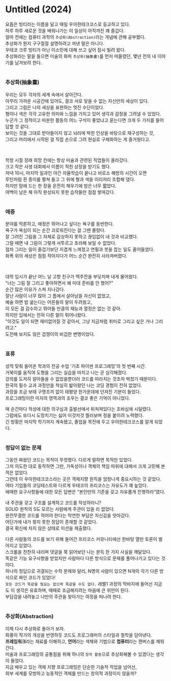 # Untitled (2024)

요즘은 빙티라는 이름을 달고 매일 우아한테크코스로 등교하고 있다.   
하루 하루 새로운 것을 배워나가는 이 일상이 아직까진 꽤 즐겁다.  
얼마 전에는 컴퓨터 과학의 `추상화(Abstraction)`라는 개념에 관해 공부했다.  
추상화가 뭔지 구구절절 설명하려고 꺼낸 말은 아니다.  
우테코 크루 빙티가 아닌 이소민에 대해 쓰고 싶어 잠시 빌려 왔다.  
추상화라는 말을 들으면 미술의 화파 `추상화(抽象畫)`를 먼저 떠올렸던, 몇년 전의 내 이야기를 남겨보려 한다.

#

### 추상화(抽象畫)

우리는 모두 각자의 세계 속에서 살아간다.  
아무리 가까운 시공간에 있어도, 결코 서로 닿을 수 없는 자신만의 세상이 있다.  
그리고 그림은 나의 세상을 표현하는 멋진 수단이었다.  
형이나 색은 각각 고유한 의미와 느낌을 가지고 있어 생각과 감정을 그려낼 수 있었다.  
누군가 그 정적이고 따분한 활동의 어느 구석이 좋았냐고 묻는다면 크게 두 가지를 들어 답할 것 같다.  
보이는 것을 그대로 받아들이지 않고 뇌리에 박힌 인상을 바탕으로 재구성하는 것,  
그리고 머리에서 시작된 걸 직접 손으로 그려 현실로 구체화하는 게 즐거웠다고.

<br>

학창 시절 장래 희망 칸에는 항상 미술과 관련된 직업들이 올라갔다.  
크고 작은 사생 대회에서 이름이 적힌 상장을 받기도 했다.  
저녁 10시, 마지막 일과인 야간 자율학습이 끝나고 비로소 해방의 시간이 오면  
루틴처럼 흰 종이를 펼쳐 들고 그 위에 형과 색을 이리저리 조합해 댔다.  
하지만 맘에 드는 한 장을 온전히 채우기에 밤은 너무 짧았다.  
여백이 남은 채 아직 완성되지 못한 습작들만 점점 쌓여갔다.  

#

### 애증

분야를 막론하고, 애정은 뛰어나고 싶다는 욕구를 동반한다.  
욕구가 욕심이 되는 순간 괴로워진다는 걸 그땐 몰랐다.  
잘 그려진 그림을 그 자체로 감상하지 못하고 끊임없이 내 것과 비교했다.  
그럴 때면 내 그림이 그렇게 서투르고 초라해 보일 수 없었다.  
점차 그리는 일이 즐겁기보단 지겹게 느껴졌고 연필과 붓을 잡는 일도 줄어들었다.  
화폭 위의 세상은 점점 작아지다가 어느 순간 완전히 사라져버렸다.

<br>

대학 입시가 끝난 어느 날 고향 친구가 맥주잔을 부딪치며 내게 물어왔다.  
"너는 그림 잘 그리고 좋아하면서 왜 미대 준비를 안 했어?"  
순간 많은 이유가 스쳐 지나갔다.  
잘난 사람이 너무 많아 그 틈에서 살아남을 자신이 없었고,  
예술 하면 밥 굶는다는 어른들의 말이 두려웠고,  
이 모든 걸 감수하고 뛰어들 만큼의 재능과 열정은 없는 것 같아.  
하지만 입에서는 전혀 다른 말이 튀어나왔다.  
"이것도 일이 되면 재미없어질 것 같아서, 그냥 지금처럼 취미로 그리고 싶은 거나 그리려고."  
도전해 보지도 않은 겁쟁이의 비겁한 변명이었다.  

#

### 표류

성적 맞춰 들어온 학과의 전공 수업 '기초 파이썬 프로그래밍'의 첫 번째 시간.  
거북이를 움직여 도형을 그리는 실습을 마치고 나는 곧 심각해졌다.  
강의를 도저히 알아들을 수 없었을뿐더러 코드를 따라치는 것조차 벅찼기 때문이다.  
한국의 필수 교과 과정만을 착실히 밟아왔던 나는 코딩 경험이 전혀 없었다.  
과장을 조금 보태 구명조끼 없이 태평양 한가운데에 던져진 기분이 들었다.  
프로그래밍이란 미지의 영역과의 조우는 결코 좋은 기억이 아니었다.  

매 순간마다 적성에 대한 의구심과 출발선에서 뒤처져있다는 조바심에 시달렸다.  
그럼에도 또다시 도망치기는 싫어 이것저것 찔러보며 정을 붙이려 노력했다.  
긴 방황은 마지막 학기까지 계속됐고, 졸업을 목전에 두고 우아한테크코스를 알게 되었다.  

#

### 정답이 없는 문제

그동안 짜왔던 코드는 목적이 뚜렷했다. 다르게 말하면 목적만 있었다.  
그저 의도한 대로 동작하면 그만, 가독성이나 객체의 책임 따위에 대해서 크게 고민해 본 적은 없었다.  
그런데 이 우아한테크코스라는 곳은 객체지향 원칙을 엄청나게 중요시하는 것 같았다.  
여타 기업들의 코딩테스트와 다르게 우테코의 프리코스는 자유도가 꽤 높았다.  
애매한 요구사항들에 대한 모든 답변은 “본인만의 기준을 갖고 자유롭게 진행하라”였다.  

내 주관을 갖고 구조를 설계하고 코드를 작성하라니?  
SOLID 원칙의 S도 모르는 사람에게 주관이 있을 리 없었다.  
완전무결한 코드를 적어야 한다는 막연한 부담은 자신감을 앗아갔다.  
어딘가에 내가 찾지 못한 정답이 존재할 것 같았다.  
결국 확신에 차지 않은 상태로 미션을 제출했다.  

다른 사람들의 코드를 보기 위해 들어간 프리코스 커뮤니티에선 한바탕 열띤 토론이 벌어지고 있었다.  
스크롤을 찬찬히 내리며 댓글을 쭉 읽어보던 나는 문득 한 가지 사실을 깨달았다.  
똑같은 기능 요구사항을 받았지만 사람마다 다른 방식으로 문제를 풀어나가고 있다는 것이다.  
하나의 정답으로 귀결되는 수학 문제와 달리, N명의 사람이 있으면 N개의 각기 다른 방식으로 짜인 코드가 있었다!  
`모든 코드가 똑같을 필요는 없으며 똑같을 수도 없다.`
레벨1 과정의 막바지에 들어선 지금도 이 생각은 유효하며, 때때로 조급해지려는 마음에 큰 위안이 된다.  
부담감을 내려놓고 나만의 주관을 찾아가는 여정을 떠나려 한다.  

#

### 추상화(Abstraction)

이제 다시 추상화로 돌아가 보자.  
화풍이 작가의 개성을 반영하듯 코드도 프로그래머의 스타일과 철학을 담아낸다.  
**프레임워크**라는 재료를 이해하고, **언어**라는 색채와 기법으로 **컴퓨터**라는 캔버스를 채워간다.  
미술과 프로그래밍의 공통점을 취해 하나의 `창작 활동`으로 추상화해볼 수 있겠다는 생각이 들었다.  
지금 배우고 있는 객체 지향 프로그래밍은 단순한 기술적 작업을 넘어선,  
외부 세계를 모방하고 능동적인 객체를 만드는 창의적 과정이지 않을까?  
